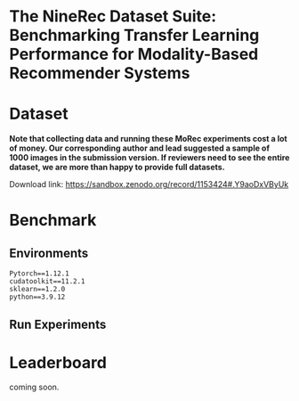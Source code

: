 # The NineRec Dataset Suite: Benchmarking Transfer Learning Performance for Modality-Based Recommender Systems


# Dataset
**Note that collecting data and running these MoRec experiments cost a lot of money. Our corresponding author and lead suggested a sample of 1000 images in the submission version. If reviewers need to see the entire dataset, we are more than happy to provide full datasets.**

Download link:
https://sandbox.zenodo.org/record/1153424#.Y9aoDxVByUk


# Benchmark
## Environments
```
Pytorch==1.12.1
cudatoolkit==11.2.1
sklearn==1.2.0
python==3.9.12
```
## Run Experiments


# Leaderboard
coming soon.
